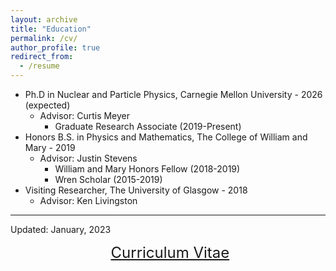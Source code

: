 ```yaml
---
layout: archive
title: "Education"
permalink: /cv/
author_profile: true
redirect_from:
  - /resume
---
```


* Ph.D in Nuclear and Particle Physics, Carnegie Mellon University - 2026 (expected)  
  * Advisor: Curtis Meyer  
    * Graduate Research Associate (2019-Present)
* Honors B.S. in Physics and Mathematics, The College of William and Mary - 2019  
  * Advisor: Justin Stevens  
    * William and Mary Honors Fellow (2018-2019)
    * Wren Scholar (2015-2019)
* Visiting Researcher, The University of Glasgow - 2018
  * Advisor: Ken Livingston
<hr>
Updated: January, 2023  

<p align="center">
  <font size="5">
  <a href="http://zabaldwin.github.io/files/ZacharyBaldwin_CV_Jan2023.pdf">Curriculum Vitae</a>
  </font>
</p>




